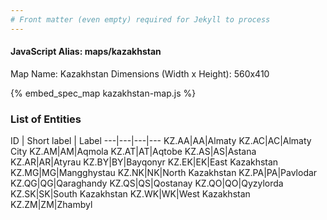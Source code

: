 ```yaml
---
# Front matter (even empty) required for Jekyll to process
---
```


#### JavaScript Alias: maps/kazakhstan

Map Name: Kazakhstan
Dimensions (Width x Height): 560x410



{% embed_spec_map kazakhstan-map.js %}

### List of Entities

ID | Short label | Label
---|---|---|---
KZ.AA|AA|Almaty
KZ.AC|AC|Almaty City
KZ.AM|AM|Aqmola
KZ.AT|AT|Aqtobe
KZ.AS|AS|Astana
KZ.AR|AR|Atyrau
KZ.BY|BY|Bayqonyr
KZ.EK|EK|East Kazakhstan
KZ.MG|MG|Mangghystau
KZ.NK|NK|North Kazakhstan
KZ.PA|PA|Pavlodar
KZ.QG|QG|Qaraghandy
KZ.QS|QS|Qostanay
KZ.QO|QO|Qyzylorda
KZ.SK|SK|South Kazakhstan
KZ.WK|WK|West Kazakhstan
KZ.ZM|ZM|Zhambyl

